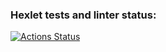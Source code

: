 ### Hexlet tests and linter status:
[![Actions Status](https://github.com/Ovsenka/java-project-99/actions/workflows/hexlet-check.yml/badge.svg)](https://github.com/Ovsenka/java-project-99/actions)